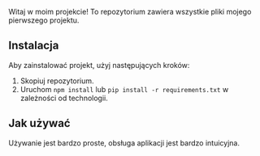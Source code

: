 Witaj w moim projekcie! To repozytorium zawiera wszystkie pliki mojego pierwszego projektu.

## Instalacja

Aby zainstalować projekt, użyj następujących kroków:

1. Skopiuj repozytorium.
2. Uruchom `npm install` lub `pip install -r requirements.txt` w zależności od technologii.

## Jak używać

Używanie jest bardzo proste, obsługa aplikacji jest bardzo intuicyjna.
